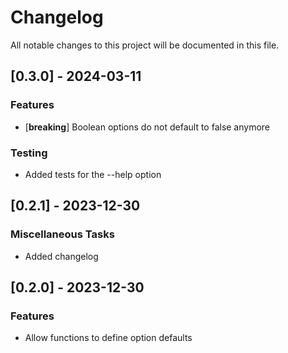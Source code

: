 # Changelog

All notable changes to this project will be documented in this file.

## [0.3.0] - 2024-03-11

### Features

- [**breaking**] Boolean options do not default to false anymore

### Testing

- Added tests for the --help option

## [0.2.1] - 2023-12-30

### Miscellaneous Tasks

- Added changelog

## [0.2.0] - 2023-12-30

### Features

- Allow functions to define option defaults

<!-- generated by git-cliff -->
